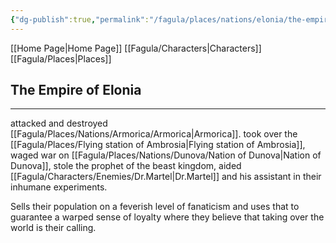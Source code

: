 ```yaml
---
{"dg-publish":true,"permalink":"/fagula/places/nations/elonia/the-empire-of-elonia/"}
---
```


[[Home Page\|Home Page]]
[[Fagula/Characters\|Characters]]
[[Fagula/Places\|Places]]

The Empire of Elonia
--
___

attacked and destroyed [[Fagula/Places/Nations/Armorica/Armorica\|Armorica]]. took over the [[Fagula/Places/Flying station of Ambrosia\|Flying station of Ambrosia]], waged war on [[Fagula/Places/Nations/Dunova/Nation of Dunova\|Nation of Dunova]], stole the prophet of the beast kingdom, aided [[Fagula/Characters/Enemies/Dr.Martel\|Dr.Martel]] and his assistant in their inhumane experiments.

Sells their population on a feverish level of fanaticism and uses that to guarantee a warped sense of loyalty where they believe that taking over the world is their calling.